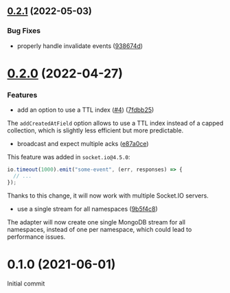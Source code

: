 ## [0.2.1](https://github.com/socketio/socket.io-mongo-adapter/compare/0.2.0...0.2.1) (2022-05-03)


### Bug Fixes

* properly handle invalidate events ([938674d](https://github.com/socketio/socket.io-mongo-adapter/commit/938674d101fc01add3b6e01d59d20c2aa84b48eb))



# [0.2.0](https://github.com/socketio/socket.io-mongo-adapter/compare/0.1.0...0.2.0) (2022-04-27)


### Features

* add an option to use a TTL index ([#4](https://github.com/socketio/socket.io-mongo-adapter/issues/4)) ([7fdbb25](https://github.com/socketio/socket.io-mongo-adapter/commit/7fdbb25831255e5f6a37a5df25b4fc41c770ab6a))

The `addCreatedAtField` option allows to use a TTL index instead of a capped collection, which is slightly less efficient but more predictable.

* broadcast and expect multiple acks ([e87a0ce](https://github.com/socketio/socket.io-mongo-adapter/commit/e87a0cec4c6920b5e4ef38c4de3e45c1eba5e4cf))

This feature was added in `socket.io@4.5.0`:

```js
io.timeout(1000).emit("some-event", (err, responses) => {
  // ...
});
```

Thanks to this change, it will now work with multiple Socket.IO servers.

* use a single stream for all namespaces ([9b5f4c8](https://github.com/socketio/socket.io-mongo-adapter/commit/9b5f4c83038cc212b898b7fb7ff0ccec3124447c))

The adapter will now create one single MongoDB stream for all namespaces, instead of one per namespace, which could lead to performance issues.

# 0.1.0 (2021-06-01)

Initial commit

